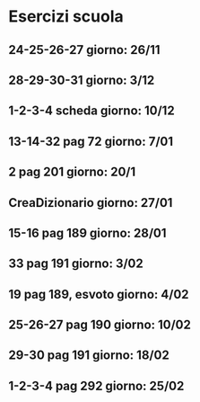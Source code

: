 # Esercizi scuola
## 24-25-26-27 giorno: 26/11
## 28-29-30-31 giorno: 3/12
## 1-2-3-4 scheda giorno: 10/12
## 13-14-32 pag 72 giorno: 7/01
## 2 pag 201 giorno: 20/1
## CreaDizionario giorno: 27/01
## 15-16 pag 189 giorno: 28/01
## 33 pag 191 giorno: 3/02
## 19 pag 189, esvoto giorno: 4/02
## 25-26-27 pag 190 giorno: 10/02
## 29-30 pag 191 giorno: 18/02
## 1-2-3-4 pag 292 giorno: 25/02
